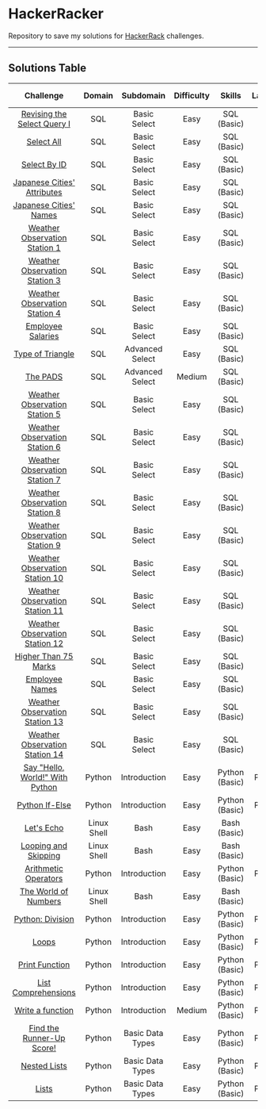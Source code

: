 # HackerRacker

Repository to save my solutions for [HackerRack](https://www.hackerrank.com/dashboard) challenges.

---

## Solutions Table

Challenge   | Domain | Subdomain | Difficulty | Skills | Language | Submission Date | Link
:---------: | :----: | :-------: | :--------: | :----: | :------: | :-------------: | :--:
[Revising the Select Query I](sql/revising_the_select_query_i.sql) | SQL | Basic Select | Easy | SQL (Basic) | MySQL | 2018 | [description](https://www.hackerrank.com/challenges/revising-the-select-query/)
[Select All](sql/select_all.sql) | SQL | Basic Select | Easy | SQL (Basic) | MySQL | 2018 | [description](https://www.hackerrank.com/challenges/select-all-sql/)
[Select By ID](sql/select_by_id.sql) | SQL | Basic Select | Easy | SQL (Basic) | MySQL | 2018 | [description](https://www.hackerrank.com/challenges/select-by-id/)
[Japanese Cities' Attributes](sql/japanese_cities_attributes.sql) | SQL | Basic Select | Easy | SQL (Basic) | MySQL | 2018 | [description](https://www.hackerrank.com/challenges/japanese-cities-attributes/)
[Japanese Cities' Names](sql/japanese_cities_names.sql) | SQL | Basic Select | Easy | SQL (Basic) | MySQL | 2018 | [description](https://www.hackerrank.com/challenges/japanese-cities-name/)
[Weather Observation Station 1](sql/weather_observation_station_1.sql) | SQL | Basic Select | Easy | SQL (Basic) | MySQL | 2018 | [description](https://www.hackerrank.com/challenges/weather-observation-station-1/)
[Weather Observation Station 3](sql/weather_observation_station_3.sql) | SQL | Basic Select | Easy | SQL (Basic) | MySQL | 2018 | [description](https://www.hackerrank.com/challenges/weather-observation-station-3/)
[Weather Observation Station 4](sql/weather_observation_station_4.sql) | SQL | Basic Select | Easy | SQL (Basic) | MySQL | 2018 | [description](https://www.hackerrank.com/challenges/weather-observation-station-4/)
[Employee Salaries](sql/employee_salaries.sql) | SQL | Basic Select | Easy | SQL (Basic) | MySQL | 2021-09 | [description](https://www.hackerrank.com/challenges/salary-of-employees/)
[Type of Triangle](sql/type_of_triangle.sql) | SQL | Advanced Select | Easy | SQL (Basic) | MySQL | 2021-10 | [description](https://www.hackerrank.com/challenges/what-type-of-triangle/)
[The PADS](sql/the_pads.sql) | SQL | Advanced Select | Medium | SQL (Basic) | MySQL | 2021-10 | [description](https://www.hackerrank.com/challenges/the-pads/)
[Weather Observation Station 5](sql/weather_observation_station_5.sql) | SQL | Basic Select | Easy | SQL (Basic) | MySQL | 2021-10 | [description](https://www.hackerrank.com/challenges/weather-observation-station-5/)
[Weather Observation Station 6](sql/weather_observation_station_6.sql) | SQL | Basic Select | Easy | SQL (Basic) | MySQL | 2021-10 | [description](https://www.hackerrank.com/challenges/weather-observation-station-6/)
[Weather Observation Station 7](sql/weather_observation_station_7.sql) | SQL | Basic Select | Easy | SQL (Basic) | MySQL | 2021-10 | [description](https://www.hackerrank.com/challenges/weather-observation-station-7/)
[Weather Observation Station 8](sql/weather_observation_station_8.sql) | SQL | Basic Select | Easy | SQL (Basic) | MySQL | 2021-10 | [description](https://www.hackerrank.com/challenges/weather-observation-station-8/)
[Weather Observation Station 9](sql/weather_observation_station_9.sql) | SQL | Basic Select | Easy | SQL (Basic) | MySQL | 2021-10 | [description](https://www.hackerrank.com/challenges/weather-observation-station-9/)
[Weather Observation Station 10](sql/weather_observation_station_10.sql) | SQL | Basic Select | Easy | SQL (Basic) | MySQL | 2021-10 | [description](https://www.hackerrank.com/challenges/weather-observation-station-10/)
[Weather Observation Station 11](sql/weather_observation_station_11.sql) | SQL | Basic Select | Easy | SQL (Basic) | MySQL | 2021-10 | [description](https://www.hackerrank.com/challenges/weather-observation-station-11/)
[Weather Observation Station 12](sql/weather_observation_station_12.sql) | SQL | Basic Select | Easy | SQL (Basic) | MySQL | 2021-10 | [description](https://www.hackerrank.com/challenges/weather-observation-station-12/)
[Higher Than 75 Marks](sql/higher_than_75_marks.sql) | SQL | Basic Select | Easy | SQL (Basic) | MySQL | 2021-10 | [description](https://www.hackerrank.com/challenges/more-than-75-marks/)
[Employee Names](sql/employee_names.sql) | SQL | Basic Select | Easy | SQL (Basic) | MySQL | 2021-10 | [description](https://www.hackerrank.com/challenges/name-of-employees/)
[Weather Observation Station 13](sql/weather_observation_station_13.sql) | SQL | Basic Select | Easy | SQL (Basic) | MySQL | 2021-10 | [description](https://www.hackerrank.com/challenges/weather-observation-station-13/)
[Weather Observation Station 14](sql/weather_observation_station_14.sql) | SQL | Basic Select | Easy | SQL (Basic) | MySQL | 2021-10 | [description](https://www.hackerrank.com/challenges/weather-observation-station-14/)
[Say "Hello, World!" With Python](python/say_hello_world_with_python.py) | Python | Introduction | Easy | Python (Basic) | Python 3 | 2021-10 | [description](https://www.hackerrank.com/challenges/py-hello-world/)
[Python If-Else](python/python_if_else.py) | Python | Introduction | Easy | Python (Basic) | Python 3 | 2021-10 | [description](https://www.hackerrank.com/challenges/py-if-else/)
[Let's Echo](linux_shell/lets_echo.sh) | Linux Shell | Bash | Easy | Bash (Basic) | Bash | 2021-10 | [description](https://www.hackerrank.com/challenges/bash-tutorials-lets-echo/)
[Looping and Skipping](linux_shell/looping_and_skipping.sh) | Linux Shell | Bash | Easy | Bash (Basic) | Bash | 2021-10 | [description](https://www.hackerrank.com/challenges/bash-tutorials---looping-and-skipping/)
[Arithmetic Operators](python/arithmetic_operators.py) | Python | Introduction | Easy | Python (Basic) | Python 3 | 2021-10 | [description](https://www.hackerrank.com/challenges/python-arithmetic-operators/)
[The World of Numbers](linux_shell/the_world_of_numbers.sh) | Linux Shell | Bash | Easy | Bash (Basic) | Bash | 2021-11-24 | [description](https://www.hackerrank.com/challenges/bash-tutorials---the-world-of-numbers/)
[Python: Division](python/python_division.py) | Python | Introduction | Easy | Python (Basic) | Python 3 | 2021-11-24 | [description](https://www.hackerrank.com/challenges/python-division/)
[Loops](python/loops.py) | Python | Introduction | Easy | Python (Basic) | Python 3 | 2021-11-27 | [description](https://www.hackerrank.com/challenges/python-loops/)
[Print Function](python/print_function.py) | Python | Introduction | Easy | Python (Basic) | Python 3 | 2021-11-27 | [description](https://www.hackerrank.com/challenges/python-print/)
[List Comprehensions](python/list_comprehensions.py) | Python | Introduction | Easy | Python (Basic) | Python 3 | 2021-11-27 | [description](https://www.hackerrank.com/challenges/list-comprehensions/)
[Write a function](python/write_a_function.py) | Python | Introduction | Medium | Python (Basic) | Python 3 | 2021-11-28 | [description](https://www.hackerrank.com/challenges/write-a-function/)
[Find the Runner-Up Score!](python/find_second_maximum_number_in_a_list.py) | Python | Basic Data Types | Easy | Python (Basic) | Python 3 | 2021-11-28 | [description](https://www.hackerrank.com/challenges/find-second-maximum-number-in-a-list/)
[Nested Lists](python/nested_list.py) | Python | Basic Data Types | Easy | Python (Basic) | Python 3 | 2021-11-29 | [description](https://www.hackerrank.com/challenges/nested-list/)
[Lists](python/lists.py) | Python | Basic Data Types | Easy | Python (Basic) | Python 3 | 2021-11-29 | [description](https://www.hackerrank.com/challenges/python-lists/)
